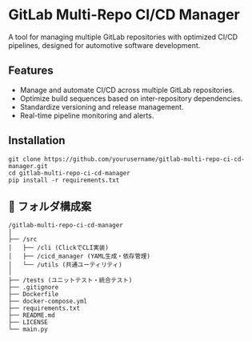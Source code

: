 # GitLab Multi-Repo CI/CD Manager

A tool for managing multiple GitLab repositories with optimized CI/CD pipelines, designed for automotive software development.

## Features
- Manage and automate CI/CD across multiple GitLab repositories.
- Optimize build sequences based on inter-repository dependencies.
- Standardize versioning and release management.
- Real-time pipeline monitoring and alerts.

## Installation
```
git clone https://github.com/yourusername/gitlab-multi-repo-ci-cd-manager.git
cd gitlab-multi-repo-ci-cd-manager
pip install -r requirements.txt
```
## **📂 フォルダ構成案**
```
/gitlab-multi-repo-ci-cd-manager
│
├── /src
│   ├── /cli (ClickでCLI実装)
│   ├── /cicd_manager (YAML生成・依存管理)
│   └── /utils (共通ユーティリティ)
│
├── /tests (ユニットテスト・統合テスト)
├── .gitignore
├── Dockerfile
├── docker-compose.yml
├── requirements.txt
├── README.md
├── LICENSE
└── main.py
```
